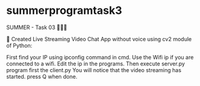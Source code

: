 # summerprogramtask3

SUMMER - Task 03 👨🏻‍💻 

📌 Created Live Streaming Video Chat App without voice using cv2 module of Python: 

First find your IP using ipconfig command in cmd. Use the Wifi ip if you are connected to a wifi. 
Edit the ip in the programs. 
Then execute server.py program first the client.py 
You will notice that the video streaming has started. press Q when done. 









